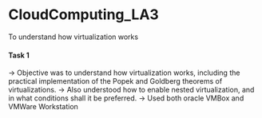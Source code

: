 # CloudComputing_LA3

To understand how virtualization works

#### Task 1 

-> Objective was to understand how virtualization works, including the practical implementation of the Popek and Goldberg theorems of virtualizations.
-> Also understood how to enable nested virtualization, and in what conditions shall it be preferred.
-> Used both oracle VMBox and VMWare Workstation 
